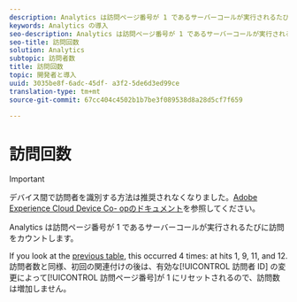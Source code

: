 ```yaml
---
description: Analytics は訪問ページ番号が 1 であるサーバーコールが実行されるたびに訪問をカウントします。
keywords: Analytics の導入
seo-description: Analytics は訪問ページ番号が 1 であるサーバーコールが実行されるたびに訪問をカウントします。
seo-title: 訪問回数
solution: Analytics
subtopic: 訪問者数
title: 訪問回数
topic: 開発者と導入
uuid: 3035be8f-6adc-45df- a3f2-5de6d3ed99ce
translation-type: tm+mt
source-git-commit: 67cc404c4502b1b7be3f089538d8a28d5cf7f659

---
```



# 訪問回数

>[!IMPORTANT]
>
>デバイス間で訪問者を識別する方法は推奨されなくなりました。[Adobe Experience Cloud Device Co- opのドキュメント](https://marketing.adobe.com/resources/help/en_US/mcdc/)を参照してください。

Analytics は訪問ページ番号が 1 であるサーバーコールが実行されるたびに訪問をカウントします。

If you look at the [previous table](../../../implement/js-implementation/xdevice-visid/visit-example.md#concept_E3B32B8E539F4FDC8E3FA872328B87BA), this occurred 4 times: at hits 1, 9, 11, and 12. 訪問者数と同様、初回の関連付けの後は、有効な[!UICONTROL 訪問者 ID] の変更によって[!UICONTROL 訪問ページ番号]が 1 にリセットされるので、訪問数は増加しません。
